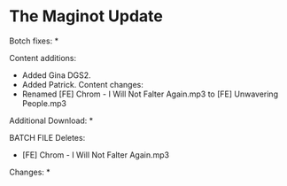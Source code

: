 # The Maginot Update

Botch fixes:
  * 
  
Content additions:
  * Added Gina DGS2.
  * Added Patrick.
Content changes:
  * Renamed [FE] Chrom - I Will Not Falter Again.mp3 to [FE] Unwavering People.mp3

Additional Download:
  * 
 
BATCH FILE
Deletes:
  * [FE] Chrom - I Will Not Falter Again.mp3
  
Changes:
  * 
 
